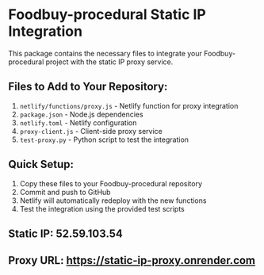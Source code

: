 # Foodbuy-procedural Static IP Integration

This package contains the necessary files to integrate your Foodbuy-procedural project with the static IP proxy service.

## Files to Add to Your Repository:

1. `netlify/functions/proxy.js` - Netlify function for proxy integration
2. `package.json` - Node.js dependencies
3. `netlify.toml` - Netlify configuration
4. `proxy-client.js` - Client-side proxy service
5. `test-proxy.py` - Python script to test the integration

## Quick Setup:

1. Copy these files to your Foodbuy-procedural repository
2. Commit and push to GitHub
3. Netlify will automatically redeploy with the new functions
4. Test the integration using the provided test scripts

## Static IP: 52.59.103.54
## Proxy URL: https://static-ip-proxy.onrender.com
